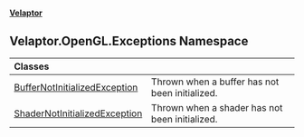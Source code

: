 #### [Velaptor](index.md 'index')

## Velaptor.OpenGL.Exceptions Namespace

| Classes | |
| :--- | :--- |
| [BufferNotInitializedException](Velaptor.OpenGL.Exceptions.BufferNotInitializedException.md 'Velaptor.OpenGL.Exceptions.BufferNotInitializedException') | Thrown when a buffer has not been initialized. |
| [ShaderNotInitializedException](Velaptor.OpenGL.Exceptions.ShaderNotInitializedException.md 'Velaptor.OpenGL.Exceptions.ShaderNotInitializedException') | Thrown when a shader has not been initialized. |
